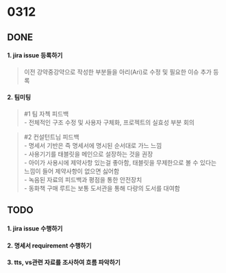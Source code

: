 # 0312

## DONE

#### 1. jira issue 등록하기

> 이전 강약중강약으로 작성한 부분들을 아리(Ari)로 수정 및 필요한 이슈 추가 등록


#### 2. 팀미팅

> #1 팀 자첵 피드백 <br/> - 전체적인 구조 수정 및 사용자 구체화, 프로젝트의 실효성 부분 회의

> #2 컨설턴트님 피드백 <br/> - 명세서 기반은 즉 명세서에 명시된 순서대로 가느 느낌 <br/> - 사용기기를 태블릿을 메인으로 설장하는 것을 권장 <br/> - 아이가 사용시에 제약사항 있는걸 좋아함,  태블릿을 무제한으로 볼 수 있다는 느낌이 들어 제약사항이 없으면 싫어함 <br/> - 녹음된 자료의 피드백과 평점을 통한 안전장치 <br/> - 동화책 구매 루트는 보통 도서관을 통해 다량의 도서를 대여함



## TODO

#### 1. jira issue 수행하기

#### 2. 명세서 requirement 수행하기

#### 3. tts, vs관련 자료를 조사하여 흐름 파악하기